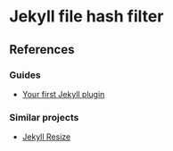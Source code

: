 # Jekyll file hash filter

## References

### Guides

- [Your first Jekyll plugin](https://perseus333.github.io/blog/jekyll-first-plugin)

### Similar projects

- [Jekyll Resize](https://github.com/MichaelCurrin/jekyll-resize)
